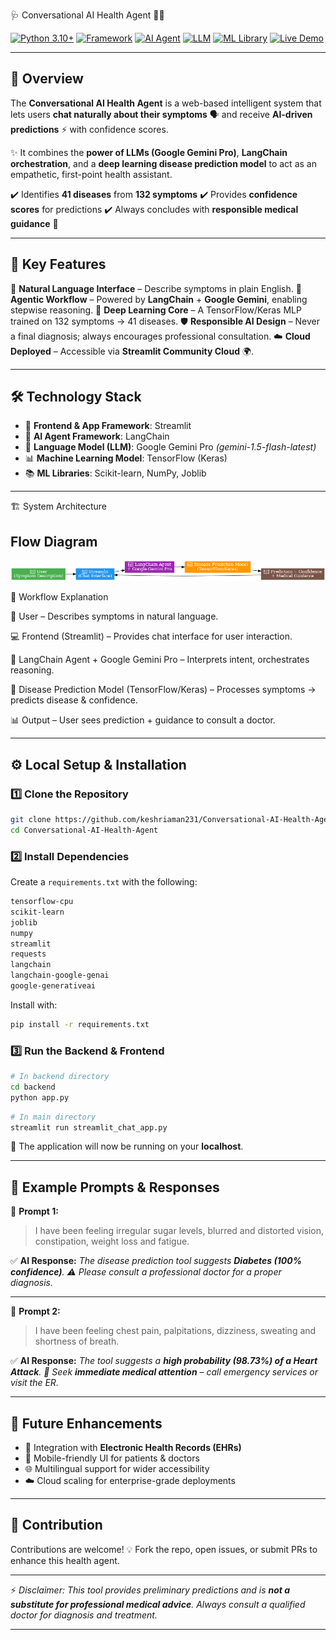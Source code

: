 🩺 Conversational AI Health Agent 🤖💬

[![Python 3.10+](https://img.shields.io/badge/Python-3.10%2B-blue.svg)](https://www.python.org/downloads/)
[![Framework](https://img.shields.io/badge/Framework-Streamlit-red.svg)](https://streamlit.io/)
[![AI Agent](https://img.shields.io/badge/Agent-LangChain-purple.svg)](https://www.langchain.com/)
[![LLM](https://img.shields.io/badge/LLM-Google%20Gemini-blue.svg)](https://deepmind.google/technologies/gemini/)
[![ML Library](https://img.shields.io/badge/ML-TensorFlow-orange.svg)](https://www.tensorflow.org/)
[![Live Demo](https://img.shields.io/badge/Live%20Demo-Streamlit%20App-brightgreen)](https://pathosense.streamlit.app/)

---

## 🌟 Overview

The **Conversational AI Health Agent** is a web-based intelligent system that lets users **chat naturally about their symptoms** 🗣️ and receive **AI-driven predictions** ⚡ with confidence scores.

✨ It combines the **power of LLMs (Google Gemini Pro)**, **LangChain orchestration**, and a **deep learning disease prediction model** to act as an empathetic, first-point health assistant.

✔️ Identifies **41 diseases** from **132 symptoms**
✔️ Provides **confidence scores** for predictions
✔️ Always concludes with **responsible medical guidance** 🙏

---

## 🔑 Key Features

💬 **Natural Language Interface** – Describe symptoms in plain English.
🧩 **Agentic Workflow** – Powered by **LangChain** + **Google Gemini**, enabling stepwise reasoning.
🧠 **Deep Learning Core** – A TensorFlow/Keras MLP trained on 132 symptoms → 41 diseases.
🛡️ **Responsible AI Design** – Never a final diagnosis; always encourages professional consultation.
☁️ **Cloud Deployed** – Accessible via **Streamlit Community Cloud** 🌍.

---

## 🛠️ Technology Stack

* 🎨 **Frontend & App Framework**: Streamlit
* 🧩 **AI Agent Framework**: LangChain
* 🧠 **Language Model (LLM)**: Google Gemini Pro *(gemini-1.5-flash-latest)*
* 📊 **Machine Learning Model**: TensorFlow (Keras)
* 📚 **ML Libraries**: Scikit-learn, NumPy, Joblib

---

🏗️ System Architecture

## Flow Diagram 

![Conversational AI Health Agent Architecture](Conversational_AI_Health_Agent_Architecture.png)


📌 Workflow Explanation

🧑 User – Describes symptoms in natural language.

💻 Frontend (Streamlit) – Provides chat interface for user interaction.

🧩 LangChain Agent + Google Gemini Pro – Interprets intent, orchestrates reasoning.

🤖 Disease Prediction Model (TensorFlow/Keras) – Processes symptoms → predicts disease & confidence.

📊 Output – User sees prediction + guidance to consult a doctor.

---

## ⚙️ Local Setup & Installation

### 1️⃣ Clone the Repository

```bash
git clone https://github.com/keshriaman231/Conversational-AI-Health-Agent.git
cd Conversational-AI-Health-Agent
```

### 2️⃣ Install Dependencies

Create a `requirements.txt` with the following:

```txt
tensorflow-cpu 
scikit-learn
joblib
numpy
streamlit
requests
langchain
langchain-google-genai
google-generativeai
```

Install with:

```bash
pip install -r requirements.txt
```

### 3️⃣ Run the Backend & Frontend

```bash
# In backend directory
cd backend
python app.py
```

```bash
# In main directory
streamlit run streamlit_chat_app.py
```

🚀 The application will now be running on your **localhost**.

---

## 🧪 Example Prompts & Responses

📝 **Prompt 1:**

> I have been feeling irregular sugar levels, blurred and distorted vision, constipation, weight loss and fatigue.

✅ **AI Response:**
*The disease prediction tool suggests **Diabetes (100% confidence)**.
⚠️ Please consult a professional doctor for a proper diagnosis.*

---

📝 **Prompt 2:**

> I have been feeling chest pain, palpitations, dizziness, sweating and shortness of breath.

✅ **AI Response:**
*The tool suggests a **high probability (98.73%) of a Heart Attack**.
🚨 Seek **immediate medical attention** – call emergency services or visit the ER.*

---

## 🔮 Future Enhancements

* 🤝 Integration with **Electronic Health Records (EHRs)**
* 📱 Mobile-friendly UI for patients & doctors
* 🌐 Multilingual support for wider accessibility
* ☁️ Cloud scaling for enterprise-grade deployments

---

## 🙌 Contribution

Contributions are welcome! 💡
Fork the repo, open issues, or submit PRs to enhance this health agent.

---

⚡ *Disclaimer: This tool provides preliminary predictions and is **not a substitute for professional medical advice**. Always consult a qualified doctor for diagnosis and treatment.*

---
